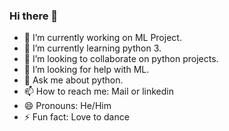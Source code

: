 ### Hi there 👋

<!--
**shikhargupta-in/shikhargupta-in** is a ✨ _special_ ✨ repository because its `README.md` (this file) appears on your GitHub profile.

Here are some ideas to get you started: -->

- 🔭 I’m currently working on ML Project.
- 🌱 I’m currently learning python 3.
- 👯 I’m looking to collaborate on python projects.
- 🤔 I’m looking for help with ML.
- 💬 Ask me about python.
- 📫 How to reach me: Mail or linkedin
- 😄 Pronouns: He/Him
- ⚡ Fun fact: Love to dance

